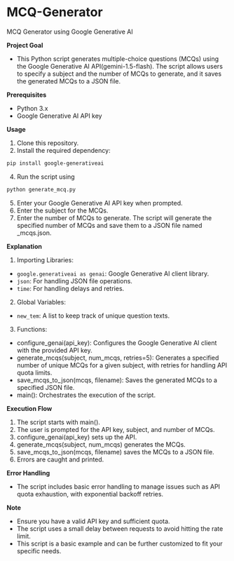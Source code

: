 # MCQ-Generator
MCQ Generator using Google Generative AI

**Project Goal**
- This Python script generates multiple-choice questions (MCQs) using the Google Generative AI API(gemini-1.5-flash). The script allows users to specify a subject and the number of MCQs to generate, and it saves the generated MCQs to a JSON file.

**Prerequisites**
- Python 3.x
- Google Generative AI API key

**Usage**
1. Clone this repository.
2. Install the required dependency:
```sh
pip install google-generativeai
```
4. Run the script using 
```sh
python generate_mcq.py
```
5. Enter your Google Generative AI API key when prompted.
6. Enter the subject for the MCQs.
7. Enter the number of MCQs to generate.
The script will generate the specified number of MCQs and save them to a JSON file named <subject>_mcqs.json.

**Explanation**
1. Importing Libraries:
  - ```google.generativeai as genai```: Google Generative AI client library.
  - ```json```: For handling JSON file operations.
  - ```time```: For handling delays and retries.
  
2. Global Variables:
  - ```new_tem```: A list to keep track of unique question texts.

3. Functions:
  - configure_genai(api_key): Configures the Google Generative AI client with the provided API key.
  - generate_mcqs(subject, num_mcqs, retries=5): Generates a specified number of unique MCQs for a given subject, with retries for handling API quota limits.
  - save_mcqs_to_json(mcqs, filename): Saves the generated MCQs to a specified JSON file.
  - main(): Orchestrates the execution of the script.

**Execution Flow**
1. The script starts with main().
2. The user is prompted for the API key, subject, and number of MCQs.
3. configure_genai(api_key) sets up the API.
4. generate_mcqs(subject, num_mcqs) generates the MCQs.
5. save_mcqs_to_json(mcqs, filename) saves the MCQs to a JSON file.
6. Errors are caught and printed.
   
**Error Handling**
- The script includes basic error handling to manage issues such as API quota exhaustion, with exponential backoff retries.

**Note**
- Ensure you have a valid API key and sufficient quota.
- The script uses a small delay between requests to avoid hitting the rate limit.
- This script is a basic example and can be further customized to fit your specific needs.
